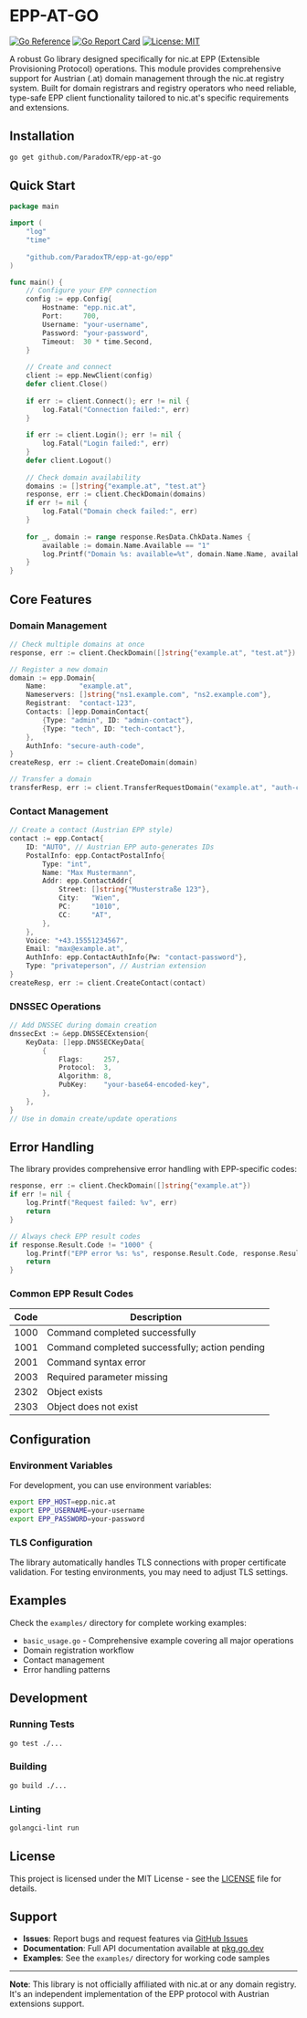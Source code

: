 # EPP-AT-GO

[![Go Reference](https://pkg.go.dev/badge/github.com/ParadoxTR/epp-at-go.svg)](https://pkg.go.dev/github.com/ParadoxTR/epp-at-go)
[![Go Report Card](https://goreportcard.com/badge/github.com/ParadoxTR/epp-at-go)](https://goreportcard.com/report/github.com/ParadoxTR/epp-at-go)
[![License: MIT](https://img.shields.io/badge/License-MIT-yellow.svg)](https://opensource.org/licenses/MIT)

A robust Go library designed specifically for nic.at EPP (Extensible Provisioning Protocol) operations. This module provides comprehensive support for Austrian (.at) domain management through the nic.at registry system. Built for domain registrars and registry operators who need reliable, type-safe EPP client functionality tailored to nic.at's specific requirements and extensions.


## Installation

```bash
go get github.com/ParadoxTR/epp-at-go
```

## Quick Start

```go
package main

import (
    "log"
    "time"
    
    "github.com/ParadoxTR/epp-at-go/epp"
)

func main() {
    // Configure your EPP connection
    config := epp.Config{
        Hostname: "epp.nic.at",
        Port:     700,
        Username: "your-username",
        Password: "your-password",
        Timeout:  30 * time.Second,
    }
    
    // Create and connect
    client := epp.NewClient(config)
    defer client.Close()
    
    if err := client.Connect(); err != nil {
        log.Fatal("Connection failed:", err)
    }
    
    if err := client.Login(); err != nil {
        log.Fatal("Login failed:", err)
    }
    defer client.Logout()
    
    // Check domain availability
    domains := []string{"example.at", "test.at"}
    response, err := client.CheckDomain(domains)
    if err != nil {
        log.Fatal("Domain check failed:", err)
    }
    
    for _, domain := range response.ResData.ChkData.Names {
        available := domain.Name.Available == "1"
        log.Printf("Domain %s: available=%t", domain.Name.Name, available)
    }
}
```

## Core Features

### Domain Management

```go
// Check multiple domains at once
response, err := client.CheckDomain([]string{"example.at", "test.at"})

// Register a new domain
domain := epp.Domain{
    Name:        "example.at",
    Nameservers: []string{"ns1.example.com", "ns2.example.com"},
    Registrant:  "contact-123",
    Contacts: []epp.DomainContact{
        {Type: "admin", ID: "admin-contact"},
        {Type: "tech", ID: "tech-contact"},
    },
    AuthInfo: "secure-auth-code",
}
createResp, err := client.CreateDomain(domain)

// Transfer a domain
transferResp, err := client.TransferRequestDomain("example.at", "auth-code")
```

### Contact Management

```go
// Create a contact (Austrian EPP style)
contact := epp.Contact{
    ID: "AUTO", // Austrian EPP auto-generates IDs
    PostalInfo: epp.ContactPostalInfo{
        Type: "int",
        Name: "Max Mustermann",
        Addr: epp.ContactAddr{
            Street: []string{"Musterstraße 123"},
            City:   "Wien",
            PC:     "1010",
            CC:     "AT",
        },
    },
    Voice: "+43.15551234567",
    Email: "max@example.at",
    AuthInfo: epp.ContactAuthInfo{Pw: "contact-password"},
    Type: "privateperson", // Austrian extension
}
createResp, err := client.CreateContact(contact)
```

### DNSSEC Operations

```go
// Add DNSSEC during domain creation
dnssecExt := &epp.DNSSECExtension{
    KeyData: []epp.DNSSECKeyData{
        {
            Flags:     257,
            Protocol:  3,
            Algorithm: 8,
            PubKey:    "your-base64-encoded-key",
        },
    },
}
// Use in domain create/update operations
```

## Error Handling

The library provides comprehensive error handling with EPP-specific codes:

```go
response, err := client.CheckDomain([]string{"example.at"})
if err != nil {
    log.Printf("Request failed: %v", err)
    return
}

// Always check EPP result codes
if response.Result.Code != "1000" {
    log.Printf("EPP error %s: %s", response.Result.Code, response.Result.Msg)
    return
}
```

### Common EPP Result Codes

| Code | Description |
|------|-------------|
| 1000 | Command completed successfully |
| 1001 | Command completed successfully; action pending |
| 2001 | Command syntax error |
| 2003 | Required parameter missing |
| 2302 | Object exists |
| 2303 | Object does not exist |

## Configuration

### Environment Variables

For development, you can use environment variables:

```bash
export EPP_HOST=epp.nic.at
export EPP_USERNAME=your-username
export EPP_PASSWORD=your-password
```

### TLS Configuration

The library automatically handles TLS connections with proper certificate validation. For testing environments, you may need to adjust TLS settings.

## Examples

Check the `examples/` directory for complete working examples:

- `basic_usage.go` - Comprehensive example covering all major operations
- Domain registration workflow
- Contact management
- Error handling patterns

## Development

### Running Tests

```bash
go test ./...
```

### Building

```bash
go build ./...
```

### Linting

```bash
golangci-lint run
```

## License

This project is licensed under the MIT License - see the [LICENSE](LICENSE) file for details.


## Support

- **Issues**: Report bugs and request features via [GitHub Issues](https://github.com/ParadoxTR/epp-at-go/issues)
- **Documentation**: Full API documentation available at [pkg.go.dev](https://pkg.go.dev/github.com/ParadoxTR/epp-at-go)
- **Examples**: See the `examples/` directory for working code samples

---

**Note**: This library is not officially affiliated with nic.at or any domain registry. It's an independent implementation of the EPP protocol with Austrian extensions support.